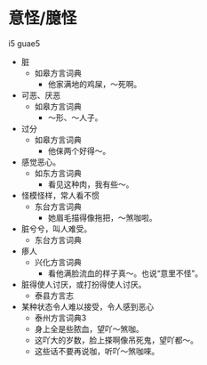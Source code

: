 # 意怪/臆怪
i5 guae5
+ 脏
  * 如皋方言词典
    - 他家满地的鸡屎，～死啊。
+ 可恶、厌恶
  * 如皋方言词典
    - ～形、～人子。
+ 过分
  * 如皋方言词典
    - 他俫两个好得～。
+ 感觉恶心。
  * 如东方言词典
    - 看见这种肉，我有些～。
+ 怪模怪样，常人看不惯
  * 东台方言词典
    - 她眉毛描得像拖把，～煞咖啦。
+ 脏兮兮，叫人难受。
  * 东台方言词典
+ 瘆人
  * 兴化方言词典
    - 看他满脸流血的样子真～。也说“意里不怪”。
+ 脏得使人讨厌，或打扮得使人讨厌。
  * 泰县方言志
+ 某种状态令人难以接受，令人感到恶心
  * 泰州方言词典3
  - 身上全是些脓血，望吖～煞咖。
  - 这吖大的岁数，脸上搽啊像吊死鬼，望吖都～。
  - 这些话不要再说咖，听吖～煞咖唻。
